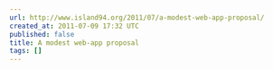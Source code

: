 ```yaml
---
url: http://www.island94.org/2011/07/a-modest-web-app-proposal/
created_at: 2011-07-09 17:32 UTC
published: false
title: A modest web-app proposal
tags: []
---
```




